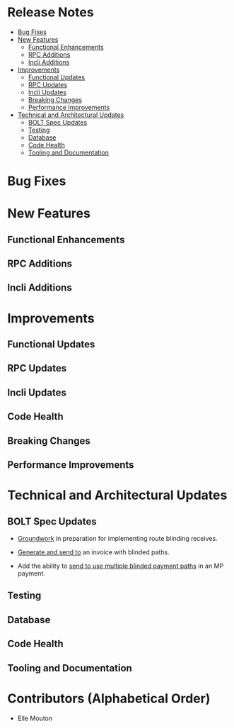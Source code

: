 # Release Notes
- [Bug Fixes](#bug-fixes)
- [New Features](#new-features)
    - [Functional Enhancements](#functional-enhancements)
    - [RPC Additions](#rpc-additions)
    - [lncli Additions](#lncli-additions)
- [Improvements](#improvements)
    - [Functional Updates](#functional-updates)
    - [RPC Updates](#rpc-updates)
    - [lncli Updates](#lncli-updates)
    - [Breaking Changes](#breaking-changes)
    - [Performance Improvements](#performance-improvements)
- [Technical and Architectural Updates](#technical-and-architectural-updates)
    - [BOLT Spec Updates](#bolt-spec-updates)
    - [Testing](#testing)
    - [Database](#database)
    - [Code Health](#code-health)
    - [Tooling and Documentation](#tooling-and-documentation)

# Bug Fixes

# New Features
## Functional Enhancements
## RPC Additions
## lncli Additions

# Improvements
## Functional Updates
## RPC Updates
## lncli Updates
## Code Health
## Breaking Changes
## Performance Improvements

# Technical and Architectural Updates
## BOLT Spec Updates

* [Groundwork](https://github.com/lightningnetwork/lnd/pull/8752) in preparation 
  for implementing route blinding receives.

* [Generate and send to](https://github.com/lightningnetwork/lnd/pull/8735) an 
  invoice with blinded paths.

* Add the ability to [send to use multiple blinded payment 
  paths](https://github.com/lightningnetwork/lnd/pull/8764) in an MP payment.
 
## Testing
## Database
## Code Health
## Tooling and Documentation

# Contributors (Alphabetical Order)

* Elle Mouton
